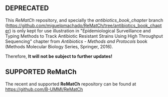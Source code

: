 DEPRECATED
----------

This *ReMatCh* repository, and specially the *antibiotics_book_chapter*  branch (<https://github.com/miguelpmachado/ReMatCh/tree/antibiotics_book_chapter>) is only kept for use illustration in "Epidemiological Surveillance and Typing Methods to Track Antibiotic Resistant Strains Using High Throughput Sequencing" chapter from *Antibiotics - Methods and Protocols* book (Methods Molecular Biology Series, Springer, 2016).

Therefore, **It will not be subject to further updates!**


SUPPORTED ReMatCh
-----------------

The recent and supported **ReMatCh** repository can be found at <https://github.com/B-UMMI/ReMatCh>
